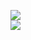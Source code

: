[![](https://img.shields.io/badge/Made%20With-Github%20Spray-lightgrey.svg?style=for-the-badge&logo=github)](https://github.com/Annihil/github-spray#8701)  
[![](https://i.imgur.com/2DrTn0Z.gif)](https://github.com/Annihil/github-spray)